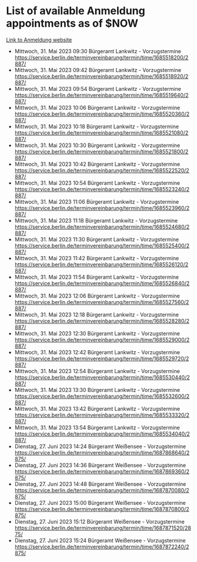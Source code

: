 # List of available Anmeldung appointments as of $NOW
[Link to Anmeldung website](https://service.berlin.de/terminvereinbarung/termin/tag.php?termin=1&anliegen[]=120686&dienstleisterlist=122210,122217,327316,122219,327312,122227,327314,122231,327346,122243,327348,122254,122252,329742,122260,329745,122262,329748,122271,327278,122273,327274,122277,327276,330436,122280,327294,122282,327290,122284,327292,122291,327270,122285,327266,122286,327264,122296,327268,150230,329760,122297,327286,122294,327284,122312,329763,122314,329775,122304,327330,122311,327334,122309,327332,317869,122281,327352,122279,329772,122283,122276,327324,122274,327326,122267,329766,122246,327318,122251,327320,122257,327322,122208,327298,122226,327300&herkunft=http%3A%2F%2Fservice.berlin.de%2Fdienstleistung%2F120686%2F)
- Mittwoch, 31. Mai 2023 09:30 Bürgeramt Lankwitz - Vorzugstermine https://service.berlin.de/terminvereinbarung/termin/time/1685518200/2887/
- Mittwoch, 31. Mai 2023 09:42 Bürgeramt Lankwitz - Vorzugstermine https://service.berlin.de/terminvereinbarung/termin/time/1685518920/2887/
- Mittwoch, 31. Mai 2023 09:54 Bürgeramt Lankwitz - Vorzugstermine https://service.berlin.de/terminvereinbarung/termin/time/1685519640/2887/
- Mittwoch, 31. Mai 2023 10:06 Bürgeramt Lankwitz - Vorzugstermine https://service.berlin.de/terminvereinbarung/termin/time/1685520360/2887/
- Mittwoch, 31. Mai 2023 10:18 Bürgeramt Lankwitz - Vorzugstermine https://service.berlin.de/terminvereinbarung/termin/time/1685521080/2887/
- Mittwoch, 31. Mai 2023 10:30 Bürgeramt Lankwitz - Vorzugstermine https://service.berlin.de/terminvereinbarung/termin/time/1685521800/2887/
- Mittwoch, 31. Mai 2023 10:42 Bürgeramt Lankwitz - Vorzugstermine https://service.berlin.de/terminvereinbarung/termin/time/1685522520/2887/
- Mittwoch, 31. Mai 2023 10:54 Bürgeramt Lankwitz - Vorzugstermine https://service.berlin.de/terminvereinbarung/termin/time/1685523240/2887/
- Mittwoch, 31. Mai 2023 11:06 Bürgeramt Lankwitz - Vorzugstermine https://service.berlin.de/terminvereinbarung/termin/time/1685523960/2887/
- Mittwoch, 31. Mai 2023 11:18 Bürgeramt Lankwitz - Vorzugstermine https://service.berlin.de/terminvereinbarung/termin/time/1685524680/2887/
- Mittwoch, 31. Mai 2023 11:30 Bürgeramt Lankwitz - Vorzugstermine https://service.berlin.de/terminvereinbarung/termin/time/1685525400/2887/
- Mittwoch, 31. Mai 2023 11:42 Bürgeramt Lankwitz - Vorzugstermine https://service.berlin.de/terminvereinbarung/termin/time/1685526120/2887/
- Mittwoch, 31. Mai 2023 11:54 Bürgeramt Lankwitz - Vorzugstermine https://service.berlin.de/terminvereinbarung/termin/time/1685526840/2887/
- Mittwoch, 31. Mai 2023 12:06 Bürgeramt Lankwitz - Vorzugstermine https://service.berlin.de/terminvereinbarung/termin/time/1685527560/2887/
- Mittwoch, 31. Mai 2023 12:18 Bürgeramt Lankwitz - Vorzugstermine https://service.berlin.de/terminvereinbarung/termin/time/1685528280/2887/
- Mittwoch, 31. Mai 2023 12:30 Bürgeramt Lankwitz - Vorzugstermine https://service.berlin.de/terminvereinbarung/termin/time/1685529000/2887/
- Mittwoch, 31. Mai 2023 12:42 Bürgeramt Lankwitz - Vorzugstermine https://service.berlin.de/terminvereinbarung/termin/time/1685529720/2887/
- Mittwoch, 31. Mai 2023 12:54 Bürgeramt Lankwitz - Vorzugstermine https://service.berlin.de/terminvereinbarung/termin/time/1685530440/2887/
- Mittwoch, 31. Mai 2023 13:30 Bürgeramt Lankwitz - Vorzugstermine https://service.berlin.de/terminvereinbarung/termin/time/1685532600/2887/
- Mittwoch, 31. Mai 2023 13:42 Bürgeramt Lankwitz - Vorzugstermine https://service.berlin.de/terminvereinbarung/termin/time/1685533320/2887/
- Mittwoch, 31. Mai 2023 13:54 Bürgeramt Lankwitz - Vorzugstermine https://service.berlin.de/terminvereinbarung/termin/time/1685534040/2887/
- Dienstag, 27. Juni 2023 14:24 Bürgeramt Weißensee - Vorzugstermine https://service.berlin.de/terminvereinbarung/termin/time/1687868640/2875/
- Dienstag, 27. Juni 2023 14:36 Bürgeramt Weißensee - Vorzugstermine https://service.berlin.de/terminvereinbarung/termin/time/1687869360/2875/
- Dienstag, 27. Juni 2023 14:48 Bürgeramt Weißensee - Vorzugstermine https://service.berlin.de/terminvereinbarung/termin/time/1687870080/2875/
- Dienstag, 27. Juni 2023 15:00 Bürgeramt Weißensee - Vorzugstermine https://service.berlin.de/terminvereinbarung/termin/time/1687870800/2875/
- Dienstag, 27. Juni 2023 15:12 Bürgeramt Weißensee - Vorzugstermine https://service.berlin.de/terminvereinbarung/termin/time/1687871520/2875/
- Dienstag, 27. Juni 2023 15:24 Bürgeramt Weißensee - Vorzugstermine https://service.berlin.de/terminvereinbarung/termin/time/1687872240/2875/
